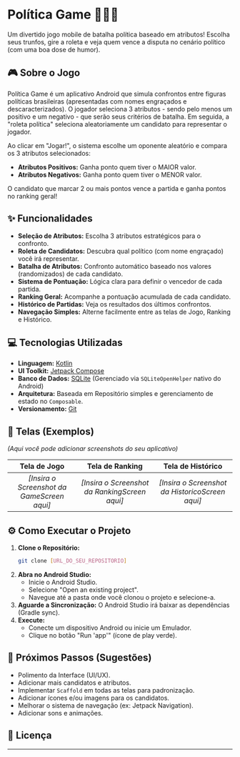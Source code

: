 # Política Game 🎲🇧🇷

Um divertido jogo mobile de batalha política baseado em atributos! Escolha seus trunfos, gire a roleta e veja quem vence a disputa no cenário político (com uma boa dose de humor).

## 🎮 Sobre o Jogo

Política Game é um aplicativo Android que simula confrontos entre figuras políticas brasileiras (apresentadas com nomes engraçados e descaracterizados). O jogador seleciona 3 atributos - sendo pelo menos um positivo e um negativo - que serão seus critérios de batalha. Em seguida, a "roleta política" seleciona aleatoriamente um candidato para representar o jogador.

Ao clicar em "Jogar!", o sistema escolhe um oponente aleatório e compara os 3 atributos selecionados:

* **Atributos Positivos:** Ganha ponto quem tiver o MAIOR valor.
* **Atributos Negativos:** Ganha ponto quem tiver o MENOR valor.

O candidato que marcar 2 ou mais pontos vence a partida e ganha pontos no ranking geral!

## ✨ Funcionalidades

* **Seleção de Atributos:** Escolha 3 atributos estratégicos para o confronto.
* **Roleta de Candidatos:** Descubra qual político (com nome engraçado) você irá representar.
* **Batalha de Atributos:** Confronto automático baseado nos valores (randomizados) de cada candidato.
* **Sistema de Pontuação:** Lógica clara para definir o vencedor de cada partida.
* **Ranking Geral:** Acompanhe a pontuação acumulada de cada candidato.
* **Histórico de Partidas:** Veja os resultados dos últimos confrontos.
* **Navegação Simples:** Alterne facilmente entre as telas de Jogo, Ranking e Histórico.

## 💻 Tecnologias Utilizadas

* **Linguagem:** [Kotlin](https://kotlinlang.org/)
* **UI Toolkit:** [Jetpack Compose](https://developer.android.com/jetpack/compose)
* **Banco de Dados:** [SQLite](https://www.sqlite.org/index.html) (Gerenciado via `SQLiteOpenHelper` nativo do Android)
* **Arquitetura:** Baseada em Repositório simples e gerenciamento de estado no `Composable`.
* **Versionamento:** [Git](https://git-scm.com/)

## 📸 Telas (Exemplos)

*(Aqui você pode adicionar screenshots do seu aplicativo)*

| Tela de Jogo | Tela de Ranking | Tela de Histórico |
| :---: | :---: | :---: |
| *[Insira o Screenshot da GameScreen aqui]* | *[Insira o Screenshot da RankingScreen aqui]* | *[Insira o Screenshot da HistoricoScreen aqui]* |

## ⚙️ Como Executar o Projeto

1.  **Clone o Repositório:**
    ```bash
    git clone [URL_DO_SEU_REPOSITORIO]
    ```
2.  **Abra no Android Studio:**
    * Inicie o Android Studio.
    * Selecione "Open an existing project".
    * Navegue até a pasta onde você clonou o projeto e selecione-a.
3.  **Aguarde a Sincronização:** O Android Studio irá baixar as dependências (Gradle sync).
4.  **Execute:**
    * Conecte um dispositivo Android ou inicie um Emulador.
    * Clique no botão "Run 'app'" (ícone de play verde).

## 🚀 Próximos Passos (Sugestões)

* Polimento da Interface (UI/UX).
* Adicionar mais candidatos e atributos.
* Implementar `Scaffold` em todas as telas para padronização.
* Adicionar ícones e/ou imagens para os candidatos.
* Melhorar o sistema de navegação (ex: Jetpack Navigation).
* Adicionar sons e animações.

## 📄 Licença

---